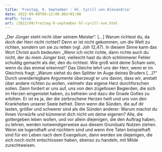 ```yaml
---
title: 'Freitag, 9. September : Hl. Cyrill von Alexandria'
date: 2022-09-09T09:23:00.001+02:00
draft: false
url: /2022/09/freitag-9-september-hl-cyrill-von.html
---
```


„Der Jünger steht nicht über seinem Meister“. \[…\] Warum richtest du, da doch der Herr nicht richtet? Denn er ist nicht gekommen, um die Welt zu richten, sondern um sie zu retten (vgl. Joh 12,47). In diesem Sinne kann das Wort Christi auch bedeuten: „Wenn ich nicht richte, dann richte auch du nicht, der du mein Jünger bist; vielleicht hast du dich schlimmerer Fehler schuldig gemacht als der, den du richtest. Wie groß wird deine Scham sein, wenn du das einmal erkennst!“ Das Gleiche lehrt uns der Herr, wenn er im Gleichnis fragt: „Warum siehst du den Splitter im Auge deines Bruders \[…\]?“ Durch unwiderlegbare Argumente überzeugt er uns davon, dass wir, anstatt über andere richten zu wollen, vielmehr das eigene Herz durchforschen sollen. Dann fordert er uns auf, uns von den zügellosen Begierden, die sich im Herzen eingenistet haben, zu befreien und dazu die Gnade Gottes zu erbitten. Er ist es ja, der die zerbrochene Herzen heilt und uns von den Krankheiten unserer Seele befreit. Denn wenn die Sünden, die auf dir lasten, größer und schwerer sind als die Sünden anderer: Warum machst du ihnen Vorwürfe und kümmerst dich nicht um deine eigenen? Alle, die gottergeben leben wollen, und vor allem diejenigen, die den Auftrag haben, zu lehren, werden notwendigerweise aus diesem Grundsatz Nutzen ziehen. Wenn sie tugendhaft und nüchtern sind und wenn ihre Taten beispielhaft sind für ein Leben nach dem Evangelium, dann werden sie diejenigen, die sich noch nicht entschlossen haben, ebenso zu handeln, mit Milde zurechtweisen.